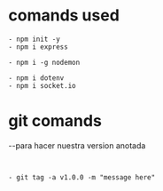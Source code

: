 # comands used


```
- npm init -y
- npm i express

- npm i -g nodemon

- npm i dotenv
- npm i socket.io

```

# git comands
--para hacer nuestra version anotada
```


- git tag -a v1.0.0 -m "message here"
```